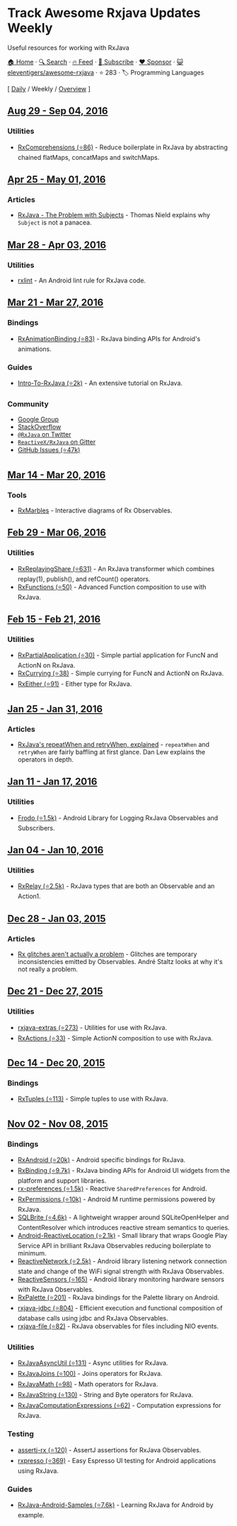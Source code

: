 # Track Awesome Rxjava Updates Weekly

Useful resources for working with RxJava

[🏠 Home](/README.md) · [🔍 Search](https://www.trackawesomelist.com/search/) · [🔥 Feed](https://www.trackawesomelist.com/eleventigers/awesome-rxjava/week/rss.xml) · [📮 Subscribe](https://trackawesomelist.us17.list-manage.com/subscribe?u=d2f0117aa829c83a63ec63c2f&id=36a103854c) · [❤️  Sponsor](https://github.com/sponsors/theowenyoung) · [😺 eleventigers/awesome-rxjava](https://github.com/eleventigers/awesome-rxjava) · ⭐ 283 · 🏷️ Programming Languages

[ [Daily](/content/eleventigers/awesome-rxjava/README.md) / Weekly / [Overview](/content/eleventigers/awesome-rxjava/readme/README.md) ]

## [Aug 29 - Sep 04, 2016](/content/2016/35/README.md)

### Utilities

*   [RxComprehensions (⭐86)](https://github.com/pakoito/RxComprehensions) - Reduce boilerplate in RxJava by abstracting chained flatMaps, concatMaps and switchMaps.

## [Apr 25 - May 01, 2016](/content/2016/17/README.md)

### Articles

*   [RxJava - The Problem with Subjects](http://tomstechnicalblog.blogspot.co.uk/2016/03/rxjava-problem-with-subjects.html) - Thomas Nield explains why `Subject` is not a panacea.

## [Mar 28 - Apr 03, 2016](/content/2016/13/README.md)

### Utilities

*   [rxlint](https://bitbucket.org/littlerobots/rxlint) - An Android lint rule for RxJava code.

## [Mar 21 - Mar 27, 2016](/content/2016/12/README.md)

### Bindings

*   [RxAnimationBinding (⭐83)](https://github.com/blipinsk/RxAnimationBinding) - RxJava binding APIs for Android's animations.

### Guides

*   [Intro-To-RxJava (⭐2k)](https://github.com/Froussios/Intro-To-RxJava) - An extensive tutorial on RxJava.

### Community

*   [Google Group](http://groups.google.com/d/forum/rxjava)
*   [StackOverflow](http://stackoverflow.com/search?q=rx-java)
*   [`@RxJava` on Twitter](http://twitter.com/RxJava)
*   [`ReactiveX/RxJava` on Gitter](https://gitter.im/ReactiveX/RxJava)
*   [GitHub Issues (⭐47k)](https://github.com/ReactiveX/RxJava/issues)

## [Mar 14 - Mar 20, 2016](/content/2016/11/README.md)

### Tools

*   [RxMarbles](http://rxmarbles.com/) - Interactive diagrams of Rx Observables.

## [Feb 29 - Mar 06, 2016](/content/2016/9/README.md)

### Utilities

*   [RxReplayingShare (⭐631)](https://github.com/JakeWharton/RxReplayingShare) - An RxJava transformer which combines replay(1), publish(), and refCount() operators.
*   [RxFunctions (⭐50)](https://github.com/pakoito/RxFunctions) - Advanced Function composition to use with RxJava.

## [Feb 15 - Feb 21, 2016](/content/2016/7/README.md)

### Utilities

*   [RxPartialApplication (⭐30)](https://github.com/pakoito/RxPartialApplication) - Simple partial application for FuncN and ActionN on RxJava.
*   [RxCurrying (⭐38)](https://github.com/pakoito/RxCurrying) - Simple currying for FuncN and ActionN on RxJava.
*   [RxEither (⭐91)](https://github.com/eleventigers/rxeither) - Either type for RxJava.

## [Jan 25 - Jan 31, 2016](/content/2016/4/README.md)

### Articles

*   [RxJava's repeatWhen and retryWhen, explained](http://blog.danlew.net/2016/01/25/rxjavas-repeatwhen-and-retrywhen-explained/) - `repeatWhen` and `retryWhen` are fairly baffling at first glance. Dan Lew explains the operators in depth.

## [Jan 11 - Jan 17, 2016](/content/2016/2/README.md)

### Utilities

*   [Frodo (⭐1.5k)](https://github.com/android10/frodo) - Android Library for Logging RxJava Observables and Subscribers.

## [Jan 04 - Jan 10, 2016](/content/2016/1/README.md)

### Utilities

*   [RxRelay (⭐2.5k)](https://github.com/JakeWharton/RxRelay) - RxJava types that are both an Observable and an Action1.

## [Dec 28 - Jan 03, 2015](/content/2015/52/README.md)

### Articles

*   [Rx glitches aren't actually a problem](http://staltz.com/rx-glitches-arent-actually-a-problem.html) - Glitches are temporary inconsistencies emitted by Observables. André Staltz looks at why it's not really a problem.

## [Dec 21 - Dec 27, 2015](/content/2015/51/README.md)

### Utilities

*   [rxjava-extras (⭐273)](https://github.com/davidmoten/rxjava-extras) - Utilities for use with RxJava.
*   [RxActions (⭐33)](https://github.com/pakoito/RxActions) - Simple ActionN composition to use with RxJava.

## [Dec 14 - Dec 20, 2015](/content/2015/50/README.md)

### Bindings

*   [RxTuples (⭐113)](https://github.com/pakoito/RxTuples) - Simple tuples to use with RxJava.

## [Nov 02 - Nov 08, 2015](/content/2015/44/README.md)

### Bindings

*   [RxAndroid (⭐20k)](https://github.com/ReactiveX/RxAndroid) - Android specific bindings for RxJava.
*   [RxBinding (⭐9.7k)](https://github.com/JakeWharton/RxBinding) - RxJava binding APIs for Android UI widgets from the platform and support libraries.
*   [rx-preferences (⭐1.5k)](https://github.com/f2prateek/rx-preferences) - Reactive `SharedPreferences` for Android.
*   [RxPermissions (⭐10k)](https://github.com/tbruyelle/RxPermissions) - Android M runtime permissions powered by RxJava.
*   [SQLBrite (⭐4.6k)](https://github.com/square/sqlbrite) - A lightweight wrapper around SQLiteOpenHelper and ContentResolver which introduces reactive stream semantics to queries.
*   [Android-ReactiveLocation (⭐2.1k)](https://github.com/mcharmas/Android-ReactiveLocation) - Small library that wraps Google Play Service API in brilliant RxJava Observables reducing boilerplate to minimum.
*   [ReactiveNetwork (⭐2.5k)](https://github.com/pwittchen/ReactiveNetwork) - Android library listening network connection state and change of the WiFi signal strength with RxJava Observables.
*   [ReactiveSensors (⭐165)](https://github.com/pwittchen/ReactiveSensors) - Android library monitoring hardware sensors with RxJava Observables.
*   [RxPalette (⭐201)](https://github.com/hzsweers/RxPalette) - RxJava bindings for the Palette library on Android.
*   [rxjava-jdbc (⭐804)](https://github.com/davidmoten/rxjava-jdbc) - Efficient execution and functional composition of database calls using jdbc and RxJava Observables.
*   [rxjava-file (⭐82)](https://github.com/davidmoten/rxjava-file) - RxJava observables for files including NIO events.

### Utilities

*   [RxJavaAsyncUtil (⭐131)](https://github.com/ReactiveX/RxJavaAsyncUtil) - Async utilities for RxJava.
*   [RxJavaJoins (⭐100)](https://github.com/ReactiveX/RxJavaJoins) - Joins operators for RxJava.
*   [RxJavaMath (⭐98)](https://github.com/ReactiveX/RxJavaMath) - Math operators for RxJava.
*   [RxJavaString (⭐130)](https://github.com/ReactiveX/RxJavaString) -
    String and Byte operators for RxJava.
*   [RxJavaComputationExpressions (⭐62)](https://github.com/ReactiveX/RxJavaComputationExpressions) - Computation expressions for RxJava.

### Testing

*   [assertj-rx (⭐120)](https://github.com/ribot/assertj-rx) - AssertJ assertions for RxJava Observables.
*   [rxpresso (⭐369)](https://github.com/novoda/rxpresso) - Easy Espresso UI testing for Android applications using RxJava.

### Guides

*   [RxJava-Android-Samples (⭐7.6k)](https://github.com/kaushikgopal/RxJava-Android-Samples) - Learning RxJava for Android by example.